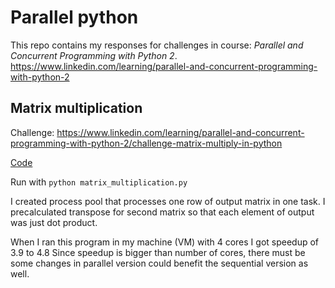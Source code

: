 # Parallel python

This repo contains my responses for challenges in course: *Parallel and Concurrent Programming with Python 2*.
https://www.linkedin.com/learning/parallel-and-concurrent-programming-with-python-2

## Matrix multiplication

Challenge: https://www.linkedin.com/learning/parallel-and-concurrent-programming-with-python-2/challenge-matrix-multiply-in-python

[Code](./matrix_multiplication.py)

Run with `python matrix_multiplication.py`

I created process pool that processes one row of output matrix in one task. I precalculated transpose for second matrix so that each element of output was just dot product.

When I ran this program in my machine (VM) with 4 cores I got speedup of 3.9 to 4.8 Since speedup is bigger than number of cores, there must be some changes in parallel version could benefit the sequential version as well.
